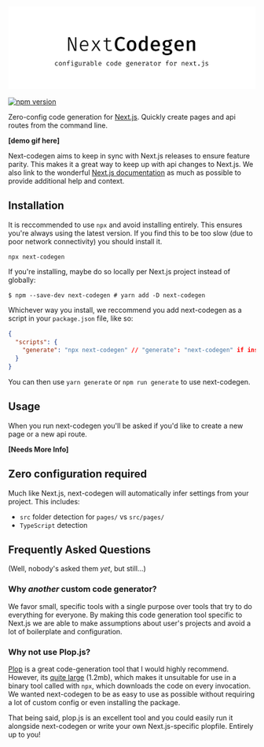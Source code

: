 ![next-codegen](./banner.png)

[![npm version](https://badge.fury.io/js/next-codegen.svg)](https://badge.fury.io/js/next-codegen)

Zero-config code generation for [Next.js](https://nextjs.org). Quickly create pages and api routes from the command line.

**[demo gif here]**

Next-codegen aims to keep in sync with Next.js releases to ensure feature parity. This makes it a great way to keep up with api changes to Next.js. We also link to the wonderful [Next.js documentation](https://nextjs.org/docs/) as much as possible to provide additional help and context.

## Installation

It is reccommended to use `npx` and avoid installing entirely. This ensures you're always using the latest version. If you find this to be too slow (due to poor network connectivity) you should install it.

```shell
npx next-codegen
```

If you're installing, maybe do so locally per Next.js project instead of globally:

```shell
$ npm --save-dev next-codegen # yarn add -D next-codegen
```

Whichever way you install, we reccommend you add next-codegen as a script in your `package.json` file, like so:

```json
{
  "scripts": {
    "generate": "npx next-codegen" // "generate": "next-codegen" if installed.
  }
}
```

You can then use `yarn generate` or `npm run generate` to use next-codegen.

## Usage

When you run next-codegen you'll be asked if you'd like to create a new page or a new api route.

**[Needs More Info]**

## Zero configuration required

Much like Next.js, next-codegen will automatically infer settings from your project. This includes:

- `src` folder detection for `pages/` vs `src/pages/`
- `TypeScript` detection

## Frequently Asked Questions

(Well, nobody's asked them _yet_, but still...)

### Why _another_ custom code generator?

We favor small, specific tools with a single purpose over tools that try to do everything for everyone. By making this code generation tool specific to Next.js we are able to make assumptions about user's projects and avoid a lot of boilerplate and configuration.

### Why not use Plop.js?

[Plop](https://plopjs.com/) is a great code-generation tool that I would highly recommend. However, its [quite large](https://bundlephobia.com/result?p=plop@2.6.0) (1.2mb), which makes it unsuitable for use in a binary tool called with `npx`, which downloads the code on every invocation. We wanted next-codegen to be as easy to use as possible without requiring a lot of custom config or even installing the package.

That being said, plop.js is an excellent tool and you could easily run it alongside next-codegen or write your own Next.js-specific plopfile. Entirely up to you!

